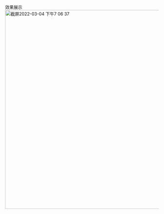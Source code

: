 效果展示
<img width="651" alt="截屏2022-03-04 下午7 06 37" src="https://user-images.githubusercontent.com/86348155/156752470-fa166f64-cbae-46fa-b7b2-45a3a63ad7a5.png">
